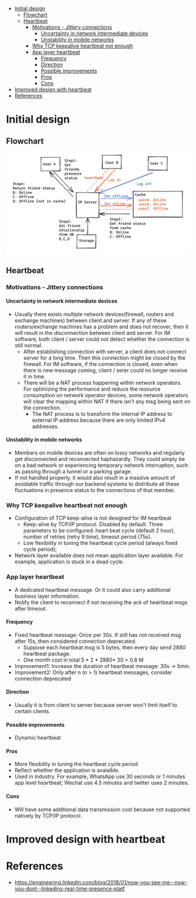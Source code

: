 - [Initial design](#initial-design)
  - [Flowchart](#flowchart)
  - [Heartbeat](#heartbeat)
    - [Motivations - Jittery connections](#motivations---jittery-connections)
      - [Uncertainty in network intermediate devices](#uncertainty-in-network-intermediate-devices)
      - [Unstability in mobile networks](#unstability-in-mobile-networks)
    - [Why TCP keepalive heartbeat not enough](#why-tcp-keepalive-heartbeat-not-enough)
    - [App layer heartbeat](#app-layer-heartbeat)
      - [Frequency](#frequency)
      - [Direction](#direction)
      - [Possible improvements](#possible-improvements)
      - [Pros](#pros)
      - [Cons](#cons)
- [Improved design with heartbeat](#improved-design-with-heartbeat)
- [References](#references)

# Initial design
## Flowchart

![](../.gitbook/assets/im_presence_prototype.png)

## Heartbeat
### Motivations - Jittery connections
#### Uncertainty in network intermediate devices
* Usually there exists multiple network devices(firewall, routers and exchange machines) between client and server. If any of these routers/exchange machines has a problem and does not recover, then it will result in the disconnection between client and server. For IM software, both client / server could not detect whether the connection is still normal. 
  * After establishing connection with server, a client does not connect server for a long time. Then this connection might be closed by the firewall. For IM software, if the connection is closed, even when there is new message coming, client / serer could no longer receive it in time.
  * There will be a NAT process happening within network operators. For optimizing the performance and reduce the resource consumption on network operator devices, some network operators will clear the mapping within NAT if there isn't any msg being sent on the connection.
      * The NAT process is to transform the internal IP address to external IP address because there are only limited IPv4 addresses.

#### Unstability in mobile networks
* Members on mobile devices are often on lossy networks and regularly get disconnected and reconnected haphazardly. They could simply be on a bad network or experiencing temporary network interruption, such as passing through a tunnel or a parking garage. 
* If not handled properly, it would also result in a massive amount of avoidable traffic through our backend systems to distribute all these fluctuations in presence status to the connections of that member.

### Why TCP keepalive heartbeat not enough
* Configuration of TCP keep-alive is not designed for IM heartbeat
  * Keep-alive by TCP/IP protocol. Disabled by default. Three parameters to be configured: heart beat cycle (default 2 hour), number of retries (retry 9 time), timeout period (75s).
  * Low flexibility in tuning the heartbeat cycle period (always fixed cycle period);
* Network layer available does not mean application layer available. For example, application is stuck in a dead cycle.

### App layer heartbeat
* A dedicated heartbeat message. Or it could also carry additional business layer information. 
* Notify the client to reconnect if not receiving the ack of heartbeat msgs after timeout.

#### Frequency
* Fixed heartbeat message: Once per 30s. If still has not received msg after 15s, then considered connection deprecated. 
  * Suppose each heartbeat msg is 5 bytes, then every day send 2880 heartbeat package. 
  * One month cost in total 5 * 2 * 2880* 30 = 0.8 M 
* Improvement1: Increase the duration of heartbeat message: 30s -> 5min.
* Improvement2: Only after n (n > 1)  heartbeat messages, consider connection deprecated

#### Direction
* Usually it is from client to server because server won't limit itself to certain clients. 

#### Possible improvements
* Dynamic heartbeat

#### Pros
* More flexibility in tuning the heartbeat cycle period
* Reflect whether the application is avaialble.
* Used in industry. For example, WhatsApp use 30 seconds or 1 minutes app level heartbeat; Wechat use 4.5 minutes and twitter uses 2 minutes.

#### Cons
* Will have some additional data transmission cost because not supported natively by TCP/IP protocol.

# Improved design with heartbeat


# References
* https://engineering.linkedin.com/blog/2018/01/now-you-see-me--now-you-dont--linkedins-real-time-presence-platf